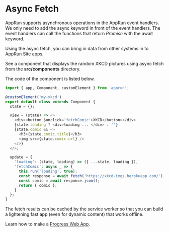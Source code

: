 # Async Fetch

AppRun supports asynchronous operations in the AppRun event handlers. We only need to add the async keyword in front of the event handlers. The event handlers can call the functions that return _Promise_ with the await keyword.

Using the async fetch, you can bring in data from other systems in to AppRun Site apps.

See a component that displays the random XKCD pictures using async fetch from the **src/components** directory.

<my-xkcd></my-xkcd>

The code of the component is listed below.

```javascript
import { app, Component, customElement } from 'apprun';

@customElement('my-xkcd')
export default class extends Component {
  state = {};

  view = (state) => <>
    <div><button $onclick='fetchComic'>XKCD</button></div>
    {state.loading ? <div>loading ... </div> : ''}
    {state.comic && <>
      <h3>{state.comic.title}</h3>
      <img src={state.comic.url} />
    </>}
  </>;

  update = {
    'loading': (state, loading) => ({ ...state, loading }),
    'fetchComic': async _ => {
      this.run('loading', true);
      const response = await fetch('https://xkcd-imgs.herokuapp.com/');
      const comic = await response.json();
      return { comic };
    }
  };
}
```

The fetch results can be cached by the service worker so that you can build a lightening fast app (even for dynamic content) that works offline.

Learn how to make a [Progress Web App](#pwa).
